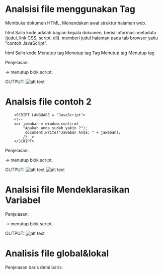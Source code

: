 # Analsisi file menggunakan Tag
<HTML> 
 Membuka dokumen HTML. Menandakan awal struktur halaman web.

html
Salin kode
    <HEAD><TITLE> contoh JavaScript</TITLE> 
    <HEAD> adalah bagian kepala dokumen, berisi informasi metadata (judul, link CSS, script, dll).
    <TITLE> contoh JavaScript</TITLE> memberi judul halaman pada tab browser yaitu "contoh JavaScript".

html
Salin kode
            <script language="JavaScript"> 
 Membuka tag <script> untuk menuliskan kode JavaScript.
 Atribut language="JavaScript" digunakan pada HTML lama untuk menunjukkan bahasa scripting, tapi di HTML5 sudah tidak direkomendasikan (cukup <script> saja).

html
Salin kode
            document.write("Program JavaSript Aku di kepala"); 
 Kode JavaScript yang dijalankan.
 Fungsi document.write() akan menulis teks langsung ke halaman web.
 Hasil: menampilkan "Program JavaSript Aku di kepala". Karena ada di dalam <head>, teks akan muncul sebelum <body> terbentuk.

html
Salin kode
            </script> 
 Menutup tag <script>.

html
Salin kode
        </HEAD> 
 Menutup bagian <HEAD>.

html
Salin kode
        <BODY> 
 Membuka bagian <BODY>. Semua konten utama halaman web (teks, gambar, script, dll) ditulis di sini.

html
Salin kode
        <script language="JavaScript"> 
 Membuka tag <script> lagi, kali ini berada di dalam <body>.

html
Salin kode
        document.write("Program JavaSript Aku di body"); 
 Kode JavaScript kedua.
 Akan menampilkan teks "Program JavaSript Aku di body" di dalam area body halaman.

html
Salin kode
        </script> 
 Menutup tag <script> di dalam body.

html
Salin kode
        </BODY> 
</HTML>
 Menutup bagian <BODY> dan dokumen HTML (</HTML>).
OUTPUT:
![alt text](image.png)

# Analisis file Even tertentu
<!DOCTYPE html> 
 Mendefinisikan bahwa dokumen ini menggunakan HTML5.

html
Salin kode
<html> 
 Tag pembuka dokumen HTML. Semua isi halaman ada di dalamnya.

html
Salin kode
    <head> 
        <title>Belajar Javascript : Mengenal Event Pada Javascript</title> 
    </head> 
 Bagian <head> berisi informasi untuk browser.
 <title> memberikan judul tab browser: "Belajar Javascript : Mengenal Event Pada Javascript".

html
Salin kode
    <body> 
 Membuka bagian <body> yang berisi konten utama halaman.

html
Salin kode
        <h1>Mengenal Event Pada Javascript</h1> 
 Menampilkan teks besar (judul utama) di halaman: "Mengenal Event Pada Javascript".

html
Salin kode
        <h2> Perograman WEB Event one click</h2> 
 Subjudul tingkat 2 yang ditampilkan: "Perograman WEB Event one click".
(Ada salah ketik: "Perograman" seharusnya "Pemrograman").

html
Salin kode
        <!-- memberikan event pada element tombol --> 
 Komentar HTML, tidak ditampilkan di browser. Hanya untuk catatan.

html
Salin kode
        <button onclick="tampilkan_nama()">klik disini </button> 
 Membuat tombol dengan teks "klik disini".
 Atribut onclick="tampilkan_nama()" artinya jika tombol diklik, maka JavaScript akan menjalankan fungsi tampilkan_nama().

html
Salin kode
        <!-- id hasil --> 
 Komentar lagi, memberi penjelasan bahwa elemen berikut punya ID untuk menampilkan hasil.

html
Salin kode
        <div id="hasil"></div> 
 Membuat elemen <div> kosong dengan id="hasil".
 Elemen ini akan diisi oleh JavaScript ketika tombol diklik.

html
Salin kode
     <script> 
        // membuat function tampilkan_nama 
        function tampilkan_nama(){ 
            document.getElementById("hasil").innerHTML = 
                "<h3>Nama Saya Adalah Andi Akram Nur Risal</h3>"; 
        } 
    </script> 
 Tag <script> digunakan untuk menulis kode JavaScript.
 Komentar // membuat function tampilkan_nama menjelaskan fungsi berikut.
 function tampilkan_nama(){ ... } mendefinisikan fungsi.
 document.getElementById("hasil").innerHTML = ...; mencari elemen <div> dengan ID hasil lalu mengisi kontennya dengan teks <h3>Nama Saya Adalah Andi Akram Nur Risal</h3>.
 Jadi ketika tombol diklik, isi <div> berubah dan teks nama muncul.

html
Salin kode
    </body> 
</html> 
 Menutup body dan HTML.
 OUTPUT:
 ![alt text](image.png)

 # Analisis file sederhana
 <HTML> 
 Membuka dokumen HTML. Semua isi halaman berada di dalamnya.

html
Salin kode
    <HEAD><TITLE> contoh sederhana JavaScript</TITLE></HEAD> 
 <HEAD> adalah bagian kepala dokumen.
 <TITLE> menentukan judul halaman pada tab browser: "contoh sederhana JavaScript".
 </HEAD> menutup bagian head.

html
Salin kode
    </BODY> 
 Kesalahan: di sini langsung menutup <BODY> padahal belum pernah membuka <BODY>. Seharusnya ada <BODY> sebelum ini.

html
Salin kode
        <script language="JavaScript"> 
 Membuka tag <script> untuk menulis JavaScript.
 Atribut language="JavaScript" adalah gaya lama, di HTML5 lebih baik gunakan <script> saja.

html
Salin kode
        document.write("Selamat Belajar Angkatan 2019","<br>"); 
 document.write() menuliskan teks langsung ke halaman.
 "Selamat Belajar Angkatan 2019" ditampilkan, lalu "<br>" membuat baris baru (line break).

html
Salin kode
        document.write("JavaScript Pemrograman WEB Teknik Komputer"); 
 Menuliskan lagi teks: "JavaScript Pemrograman WEB Teknik Komputer" di baris berikutnya.

html
Salin kode
        </script> 
 Menutup tag <script>.

html
Salin kode
    </BODY> 
</HTML> 
 Menutup <BODY> dan dokumen HTML.
 Karena <BODY> tidak pernah dibuka sebelumnya, maka ini tidak valid.
 OUTPUT:
 ![alt text](image-1.png)

 # Analisis file Memasukkan Data
 <HTML> 
 Membuka dokumen HTML.

html
Salin kode
    <HEAD> 
        <TITLE>Masukan Data</TITLE> 
    </HEAD> 
 Bagian <HEAD> untuk metadata dokumen.
 <TITLE> memberi judul halaman/tab di browser: "Masukan Data".

html
Salin kode
        <BODY> 
 Membuka bagian <BODY> → semua konten halaman akan tampil di sini.

html
Salin kode
            <SCRIPT LANGUAGE = "JavaScript"> 
 Membuka tag <script> untuk menulis kode JavaScript.
 Atribut LANGUAGE="JavaScript" adalah cara lama, di HTML5 cukup <script>.

html
Salin kode
            <!-- 
 Ini adalah cara lama untuk menyembunyikan kode JavaScript dari browser kuno yang belum mendukung JS. Zaman sekarang tidak diperlukan lagi.

js
Salin kode
            var nama = prompt("Siapa nama Anda?"); 
 Membuat variabel nama.
 prompt("Siapa nama Anda?") memunculkan kotak dialog input di browser.
 User diminta mengetikkan namanya, lalu nilainya disimpan ke variabel nama.

js
Salin kode
            document.write("Hai, " + nama); 
 Menampilkan teks ke halaman web.
 "Hai, " + nama akan menggabungkan string "Hai, " dengan input dari pengguna.
 Contoh: kalau user mengetik Budi, maka outputnya: "Hai, Budi".

html
Salin kode
        //--> 
 Bagian ini sebenarnya penutup komentar lama (//-->) supaya kode tidak terbaca browser lama.
 Di HTML/JS modern, bagian ini tidak dibutuhkan lagi.

html
Salin kode
            </SCRIPT> 
 Menutup tag <script>.

html
Salin kode
        </BODY> 
</HTML>
 Menutup <BODY> dan dokumen HTML.
 OUTPUT:
 ![alt text](image.png)

 # Analisis file jendelah contoh 1
 <SCRIPT LANGUAGE = JavaScript > 
    <!---->
        window.alert("Apakah anda akan meninggalkan laman ini" ); 
    //
        </SCRIPT> 
 Penjelasan:

<SCRIPT LANGUAGE = JavaScript> → membuka blok script.
 Catatan: LANGUAGE adalah cara lama. Di HTML5 sebaiknya gunakan <script> saja.

<!----> → komentar HTML lama, dulunya dipakai untuk menyembunyikan kode JS dari browser yang belum mendukung JavaScript.

window.alert("Apakah anda akan meninggalkan laman ini");

window.alert() akan menampilkan kotak dialog peringatan (alert box) dengan teks "Apakah anda akan meninggalkan laman ini".

User harus klik OK untuk menutup dialog.

// → komentar dalam JavaScript. Karena tidak ada kode di belakangnya, ini tidak berpengaruh.

</SCRIPT> → menutup blok script.
OUTPUT:
![alt text](image.png)

# Analsis file contoh 2
        <SCRIPT LANGUAGE = "JavaScript"> 
        <!-- 
        var jawaban = window.confirm( 
            "Apakah anda sudah yakin ?"); 
             document.write("Jawaban Anda: " + jawaban); 
            //--> 
        </SCRIPT> 
 Penjelasan:

<SCRIPT LANGUAGE="JavaScript"> → membuka blok JavaScript. (⚠️ LANGUAGE adalah cara lama, di HTML5 cukup <script>).

<!-- dan //--> → cara lama untuk menyembunyikan JS dari browser kuno. Sekarang tidak perlu lagi.

var jawaban = window.confirm("Apakah anda sudah yakin ?");

window.confirm() akan menampilkan kotak dialog konfirmasi dengan tombol OK dan Cancel.

Jika user klik OK → jawaban bernilai true.

Jika user klik Cancel → jawaban bernilai false.

document.write("Jawaban Anda: " + jawaban);

Menulis hasil ke halaman.

Jika klik OK → tampil: Jawaban Anda: true

Jika klik Cancel → tampil: Jawaban Anda: false

</SCRIPT> → menutup blok script.
OUTPUT:
![alt text](image.png)
![alt text](image-1.png)

# Analsisi file Mendeklarasikan Variabel
<script>
    var VariabelKu;
    var VariabelKu2 = 3;
    VariabelKu = 1234;
    document.write(VariabelKu * VariabelKu2);
  </script>
 Penjelasan:

<script> → membuka blok JavaScript.

var VariabelKu; → deklarasi variabel kosong bernama VariabelKu.

var VariabelKu2 = 3; → deklarasi variabel dengan nilai awal 3.

VariabelKu = 1234; → memberi nilai 1234 ke variabel VariabelKu.

document.write(VariabelKu * VariabelKu2); →

Menghitung hasil perkalian: 1234 × 3 = 3702

Menuliskan hasilnya langsung ke halaman web.

</script> → menutup blok script.
OUTPUT:
![alt text](image.png)

# Analisis file global&lokal
<script language= "Javascript" >
    <!--
        var a= 12;
        var b= 4;
        function Perkalian_Dengan2(b){
            a = b * 2;
            return a;
        }
        document.write("dua kali dari ", b, " adalah ", Perkalian_Dengan2(b));
        document.write(" nilai dari a adalah ", a);
    -->
</script>
 Penjelasan baris demi baris:

<script language="Javascript"> → membuka blok JavaScript.
 language sudah usang, lebih baik gunakan <script> saja.

var a=12; → mendeklarasikan variabel global a dengan nilai awal 12.

var b=4; → mendeklarasikan variabel global b dengan nilai 4.

function Perkalian_Dengan2(b){ ... } → membuat fungsi dengan parameter b.

a = b * 2; → memodifikasi variabel global a dengan nilai baru hasil perkalian.

return a; → mengembalikan nilai a.

document.write("dua kali dari ", b, " adalah ", Perkalian_Dengan2(b));

Menuliskan teks ke halaman.

Nilai b = 4.

Perkalian_Dengan2(b) = 4 * 2 = 8.

Hasil di browser: dua kali dari 4 adalah 8.

document.write(" nilai dari a adalah ", a);

Karena variabel global a telah diubah menjadi 8 di dalam fungsi,
 hasilnya:nilai dari a adalah 8
 OUTPUT:
![alt text](image.png)

# Analisis file koversi tipe data
<script lang="JavaScript">
    <!--
 Membuka blok JavaScript.
 lang="JavaScript" adalah cara lama, sebaiknya cukup <script>.
<!-- → komentar gaya lama, tidak perlu di browser modern.

3. Percobaan parseInt()
js
Salin kode
    var a = parseInt("27");
    document.write("1." + a + "<br>");
 "27" → dikonversi ke bilangan bulat → 27.
 Output: 1.27

js
Salin kode
    a = parseInt("27.5");
    document.write("2." + a + "<br>");
 "27.5" → parseInt hanya ambil angka bulat di depan → 27.
 Output: 2.27

js
Salin kode
    var a = parseInt("27A");
    document.write("3." + a + "<br>");
 "27A" → angka 27 di depan valid, huruf diabaikan → 27.
 Output: 3.27

js
Salin kode
    a = parseInt("A27.5");
    document.write("4." + a + "<br>");
 "A27.5" → diawali huruf, bukan angka → hasil NaN (Not a Number).
 Output: 4.NaN

4. Percobaan parseFloat()
js
Salin kode
    var b = parseFloat("27");
    document.write("5." + b + "<br>");
 "27" → jadi bilangan pecahan → 27.
Output: 5.27

js
Salin kode
    b = parseFloat("27.5");
    document.write("6." + b + "<br>");
"27.5" → jadi bilangan pecahan → 27.5.
 Output: 6.27.5

js
Salin kode
    var b = parseFloat("27A");
    document.write("7." + b + "<br>");
"27A" → angka 27 valid di depan, huruf diabaikan → 27.
 Output: 7.27

js
Salin kode
    b = parseFloat("A27.5");
    document.write("8." + b + "<br>");
 "A27.5" → mulai dengan huruf, tidak valid → NaN.
 Output: 8.NaN
 OUTPUT:
 ![alt text](image.png)

 # Analsisi file operasi aritmatika
 <SCRIPT LANGUAGE = "JavaScript"> 
    <!-- 
 Membuka blok JavaScript.
LANGUAGE="JavaScript" adalah cara lama, sekarang cukup <script>.
<!-- → dulu dipakai untuk menyembunyikan kode JS dari browser lama.

3. Operasi matematika
js
Salin kode
document.write("2 + 3 = " + (2 + 3) ); 
document.write("<BR>");
 Menampilkan hasil penjumlahan 2 + 3 = 5 lalu pindah baris.

js
Salin kode
document.write("20 + 3 = " + (20 - 3) ); 
document.write("<BR>");
 Ada kesalahan logika teks:

Tulisan: "20 + 3 ="

Operasi yang dipakai: (20 - 3) → hasil 17
 Output: 20 + 3 = 17 (seharusnya teksnya 20 - 3).

js
Salin kode
document.write("20* 3 = " + (2 * 3) ); 
document.write("<BR>");
 Lagi-lagi ada ketidaksesuaian:

Tulisan: "20* 3 ="

Operasi: (2 * 3) → hasil 6
 Output: 20* 3 = 6 (seharusnya 20 * 3 = 60).

js
Salin kode
document.write("40 / 3 = " + (40 / 3) ); 
document.write("<BR>");
 Operasi pembagian 40 / 3 = 13.333333333333334
 Output: 40 / 3 = 13.333333333333334
 OUTPUT:
 ![alt text](image.png)

 # Analisis file operator logika pembanding
 var nilai = prompt("Nilai (0-100): ", 0); 
 prompt() → membuat dialog input untuk pengguna.

Pesan: "Nilai (0-100):"

Default nilai: 0
 Nilai yang dimasukkan user disimpan dalam variabel nilai (tipe string).

4. Operator Ternary (?)
js
Salin kode
var hasil = (nilai >= 60) ? "Lulus" : "Tidak Lulus"; 
 Fungsi operator ? :

Jika kondisi nilai >= 60 benar → hasil = "Lulus"

Jika kondisi salah → hasil = "Tidak Lulus"

5. Menampilkan hasil
js
Salin kode
document.write("Hasil: " + hasil); 
 Menulis teks ke halaman:

Jika nilai ≥ 60 → Hasil: Lulus

Jika nilai < 60 → Hasil: Tidak Lulus
OUTPUT:
![alt text](image.png)
![alt text](image-1.png)

# Analisis tugas no 1
<script>
    let angkaString = "123";      // string
 Mendefinisikan variabel angkaString dengan nilai "123" (tipe string).

js
Salin kode
    let angkaInt = parseInt(angkaString); // konversi ke integer
 "123" dikonversi ke integer → hasil: 123.

js
Salin kode
    let angkaFloat = parseFloat("45.67"); // konversi ke float
 "45.67" dikonversi ke float → hasil: 45.67.

js
Salin kode
    let bool = Boolean(1);        // konversi ke boolean
 1 dalam konteks Boolean → true.
 Catatan: hanya 0, null, undefined, NaN, "" (string kosong) yang jadi false.

3. Menampilkan hasil + tipe data
js
Salin kode
    document.write("String: " + angkaString + " (tipe: " + typeof angkaString + ")<br>");
 Output: String: 123 (tipe: string)

js
Salin kode
    document.write("Integer: " + angkaInt + " (tipe: " + typeof angkaInt + ")<br>");
 Output: Integer: 123 (tipe: number)

js
Salin kode
    document.write("Float: " + angkaFloat + " (tipe: " + typeof angkaFloat + ")<br>");
 Output: Float: 45.67 (tipe: number)

js
Salin kode
    document.write("Boolean: " + bool + " (tipe: " + typeof bool + ")<br>");
 Output: Boolean: true (tipe: boolean)
 OUTPUT:
 ![alt text](image.png)

 # Analsisi tugas no 2
 <script>
    let angkaString = "123";      // string
    let angkaInt = parseInt(angkaString); // konversi ke integer
    let angkaFloat = parseFloat("45.67"); // konversi ke float
    let bool = Boolean(1);        // konversi ke boolean
 Penjelasan per baris:

angkaString → nilai "123" bertipe string.

parseInt(angkaString) → konversi string "123" jadi integer 123.

parseFloat("45.67") → konversi string "45.67" jadi float 45.67.

Boolean(1) → konversi angka 1 jadi true (boolean).
document.write("String: " + angkaString + " (tipe: " + typeof angkaString + ")<br>");
    document.write("Integer: " + angkaInt + " (tipe: " + typeof angkaInt + ")<br>");
    document.write("Float: " + angkaFloat + " (tipe: " + typeof angkaFloat + ")<br>");
    document.write("Boolean: " + bool + " (tipe: " + typeof bool + ")<br>");
</script>
Penjelasan:

document.write() menulis ke halaman web.

typeof digunakan untuk menampilkan tipe data variabel.

<br> → membuat baris baru agar hasil tidak berdempetan.
OUTPUT:
![alt text](image.png)

# Analsisi tugas no 3
<input type="text" id="num1" placeholder="Angka 1">
<input type="text" id="num2" placeholder="Angka 2"><br><br>
 Penjelasan:

id="num1" dan id="num2" → digunakan untuk mengambil nilai lewat JavaScript.

placeholder → teks petunjuk di kotak input.

<br><br> → membuat jarak antar elemen input dan tombol.
<button onclick="hitung('+')">+</button>
<button onclick="hitung('-')">-</button>
<button onclick="hitung('*')">×</button>
<button onclick="hitung('/')">÷</button>
 Penjelasan:

Setiap tombol memanggil fungsi hitung() dengan parameter operator (+, -, *, /).
 Tempat Menampilkan Hasil
html
Salin kode
<p>Hasil: <span id="hasil"></span></p>
 Penjelasan:

<span id="hasil"> → tempat menampilkan hasil kalkulasi.

Nilai innerText dari <span> akan diubah lewat JavaScript.
<script>
function hitung(operator) {
  let a = parseFloat(document.getElementById("num1").value);
  let b = parseFloat(document.getElementById("num2").value);
  let result = 0;

  if (operator === '+') result = a + b;
  else if (operator === '-') result = a - b;
  else if (operator === '*') result = a * b;
  else if (operator === '/') result = a / b;

  document.getElementById("hasil").innerText = result;
}
</script>
 Penjelasan:

Ambil nilai input num1 dan num2 → dikonversi ke angka (parseFloat).

Tentukan operator yang dikirim dari tombol.

Lakukan operasi sesuai operator.

Tampilkan hasil di <span id="hasil">.
OUTPUT:
![alt text](image.png)

# Analsisi tugas no 4
<h3>Volume Kubus</h3>
Sisi: <input type="text" id="sisi">
<button onclick="kubus()">Hitung</button>
<p>Hasil: <span id="hasilKubus"></span></p>
 Penjelasan:

Input id="sisi" → user masukkan panjang sisi kubus.

Tombol memanggil fungsi kubus().

<span id="hasilKubus"> → tempat menampilkan hasil volume kubus.

<h3>Volume Balok</h3>
Panjang: <input type="text" id="p">
Lebar: <input type="text" id="l">
Tinggi: <input type="text" id="t">
<button onclick="balok()">Hitung</button>
<p>Hasil: <span id="hasilBalok"></span></p>
 Penjelasan:

Input p, l, t → panjang, lebar, tinggi balok.

Tombol memanggil fungsi balok().

<span id="hasilBalok"> → menampilkan volume balok.

<h3>Volume Tabung</h3>
Jari-jari: <input type="text" id="r">
Tinggi: <input type="text" id="tinggiTabung">
<button onclick="tabung()">Hitung</button>
<p>Hasil: <span id="hasilTabung"></span></p>
 Penjelasan:

Input r dan tinggiTabung → jari-jari dan tinggi tabung.

Tombol memanggil fungsi tabung().

<span id="hasilTabung"> → menampilkan volume tabung.

<script>
function kubus() {
  let s = parseFloat(document.getElementById("sisi").value);
  document.getElementById("hasilKubus").innerText = s * s * s;
}

function balok() {
  let p = parseFloat(document.getElementById("p").value);
  let l = parseFloat(document.getElementById("l").value);
  let t = parseFloat(document.getElementById("t").value);
  document.getElementById("hasilBalok").innerText = p * l * t;
}

function tabung() {
  let r = parseFloat(document.getElementById("r").value);
  let t = parseFloat(document.getElementById("tinggiTabung").value);
  document.getElementById("hasilTabung").innerText = (Math.PI * r * r * t).toFixed(2);
}
</script>
 Penjelasan:

Fungsi kubus() → ambil nilai sisi, hitung volume s^3, tampilkan di hasilKubus.

Fungsi balok() → ambil panjang, lebar, tinggi, hitung volume p*l*t, tampilkan di hasilBalok.

Fungsi tabung() → ambil jari-jari dan tinggi, hitung volume π*r^2*t, tampilkan di hasilTabung dengan 2 desimal (toFixed(2)).
OUTPUT:
![alt text](image.png)













